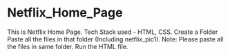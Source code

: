 # Netflix_Home_Page
This is Netflix Home Page. Tech Stack used - HTML, CSS.
Create a Folder 
Paste all the files in that folder (Including netflix_pic1). Note: Please paste all the files in same folder.
Run the HTML file.
